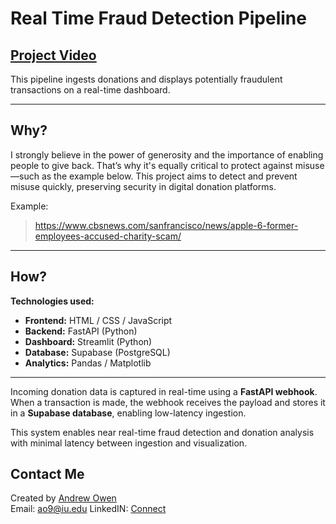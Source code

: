 # Real Time Fraud Detection Pipeline

## [Project Video](https://linkedin.com/in/yourprofile)


This pipeline ingests donations and displays potentially fraudulent transactions on a real-time dashboard.

---

## Why?

I strongly believe in the power of generosity and the importance of enabling people to give back. That’s why it's equally critical to protect against misuse—such as the example below. This project aims to detect and prevent misuse quickly, preserving security in digital donation platforms.

Example:
> https://www.cbsnews.com/sanfrancisco/news/apple-6-former-employees-accused-charity-scam/

---

## How?

**Technologies used:**

- **Frontend:** HTML / CSS / JavaScript
- **Backend:** FastAPI (Python)
- **Dashboard:** Streamlit (Python)
- **Database:** Supabase (PostgreSQL)
- **Analytics:** Pandas / Matplotlib

---

Incoming donation data is captured in real-time using a **FastAPI webhook**. When a transaction is made, the webhook receives the payload and stores it in a **Supabase database**, enabling low-latency ingestion.

This system enables near real-time fraud detection and donation analysis with minimal latency between ingestion and visualization.


## Contact Me

Created by [Andrew Owen](https://github.com/yourusername)  
Email: ao9@iu.edu
LinkedIN: [Connect](https://linkedin.com/in/yourprofile)